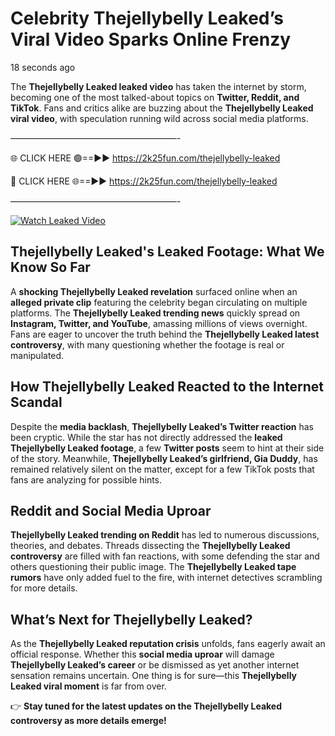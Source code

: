 # Celebrity Thejellybelly Leaked’s Viral Video Sparks Online Frenzy

18 seconds ago

The **Thejellybelly Leaked leaked video** has taken the internet by storm, becoming one of the most talked-about topics on **Twitter, Reddit, and TikTok**. Fans and critics alike are buzzing about the **Thejellybelly Leaked viral video**, with speculation running wild across social media platforms.

———————————————————-

🌐 CLICK HERE 🟢==►► https://2k25fun.com/thejellybelly-leaked

🔴 CLICK HERE 🌐==►► https://2k25fun.com/thejellybelly-leaked

———————————————————-

[![Watch Leaked Video](https://miro.medium.com/v2/resize:fit:828/format:webp/1*cilzJN44JGOrTw9NJCrNHA.gif "Watch Leaked Video")](https://2k25fun.com/thejellybelly-leaked)

## **Thejellybelly Leaked's Leaked Footage: What We Know So Far**  
A **shocking Thejellybelly Leaked revelation** surfaced online when an **alleged private clip** featuring the celebrity began circulating on multiple platforms. The **Thejellybelly Leaked trending news** quickly spread on **Instagram, Twitter, and YouTube**, amassing millions of views overnight. Fans are eager to uncover the truth behind the **Thejellybelly Leaked latest controversy**, with many questioning whether the footage is real or manipulated.  

## **How Thejellybelly Leaked Reacted to the Internet Scandal**  
Despite the **media backlash**, **Thejellybelly Leaked’s Twitter reaction** has been cryptic. While the star has not directly addressed the **leaked Thejellybelly Leaked footage**, a few **Twitter posts** seem to hint at their side of the story. Meanwhile, **Thejellybelly Leaked’s girlfriend, Gia Duddy**, has remained relatively silent on the matter, except for a few TikTok posts that fans are analyzing for possible hints.  

## **Reddit and Social Media Uproar**  
**Thejellybelly Leaked trending on Reddit** has led to numerous discussions, theories, and debates. Threads dissecting the **Thejellybelly Leaked controversy** are filled with fan reactions, with some defending the star and others questioning their public image. The **Thejellybelly Leaked tape rumors** have only added fuel to the fire, with internet detectives scrambling for more details.  

## **What’s Next for Thejellybelly Leaked?**  
As the **Thejellybelly Leaked reputation crisis** unfolds, fans eagerly await an official response. Whether this **social media uproar** will damage **Thejellybelly Leaked’s career** or be dismissed as yet another internet sensation remains uncertain. One thing is for sure—this **Thejellybelly Leaked viral moment** is far from over.  

👉 **Stay tuned for the latest updates on the Thejellybelly Leaked controversy as more details emerge!**  
